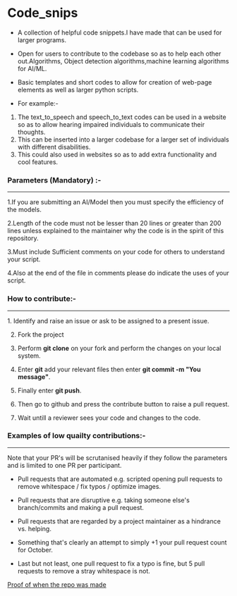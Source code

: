 <h1>Code_snips</h1>
  
 - A collection of helpful code snippets.I have made that can be used for larger programs. 
 
 - Open for users to contribute to the codebase so as to help each other out.Algorithms, Object detection algorithms,machine learning algorithms for AI/ML.
 - Basic templates and short codes to allow for creation of web-page elements as well as larger python scripts.
 - For example:-
 1. The text_to_speech and speech_to_text codes can be used in a website so as to allow hearing impaired individuals to communicate their thoughts.
 2. This can be inserted into a larger codebase for a larger set of individuals with different disabilities.
 3. This could also used in websites so as to add extra functionality and cool features.
### Parameters (Mandatory) :-
<hr>

1.If you are submitting an AI/Model then you must specify the efficiency of the models.

2.Length of the code must not be lesser than 20 lines or greater than 200 lines unless explained to the maintainer why the code is in the spirit of this repository.

3.Must include Sufficient comments on your code for others to understand your script.

4.Also at the end of the file in comments please do indicate the uses of your script.

### How to contribute:-
<hr>
1. Identify and raise an issue or ask to be assigned to a present issue.

2. Fork the project

3. Perform **git clone** on your fork and perform the changes on your local system.

4. Enter **git** add your relevant files then enter **git commit -m "You message"**.

5. Finally enter **git push**.

6. Then go to github and press the contribute button to raise a pull request.

7. Wait untill a reviewer sees your code and changes to the code.

### Examples of low quailty contributions:-
<hr>
Note that your PR's will be scrutanised heavily if they follow the parameters and is limited to one PR per participant.

+ Pull requests that are automated e.g. scripted opening pull requests to remove whitespace / fix typos / optimize images.

+ Pull requests that are disruptive e.g. taking someone else's branch/commits and making a pull request.

+ Pull requests that are regarded by a project maintainer as a hindrance vs. helping.

+ Something that's clearly an attempt to simply +1 your pull request count for October.

+ Last but not least, one pull request to fix a typo is fine, but 5 pull requests to remove a stray whitespace is not.




[Proof of when the repo was made](https://api.github.com/repos/Mohamed-Ayaan358/code_snips)
